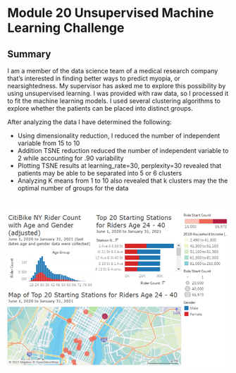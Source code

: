 # Module 20 Unsupervised Machine Learning Challenge
## Summary

I am a member of the data science team of a medical research company that’s interested in finding better ways to predict myopia, or nearsightedness. My supervisor has asked me to explore this possibility by using unsupervised learning. I was provided with raw data, so I processed it to fit the machine learning models. I used several clustering algorithms to explore whether the patients can be placed into distinct groups.

After analyzing the data I have determined the following:
- Using dimensionality reduction, I reduced the number of independent variable from 15 to 10  
- Addition TSNE reduction reduced the number of independent variable to 2 while accounting for .90 variability
- Plotting TSNE results at learning_rate=30, perplexity=30 revealed that patients may be able to be separated into 5 or 6 clusters
- Analyzing K means from 1 to 10 also revealed that k clusters may the the optimal number of groups for the data

# ![banner](https://github.com/sajeanpage/module_18_tableau_challenge/blob/72414a9960ba2fefd621addc432345ae4d738c43/dashboard.PNG)

